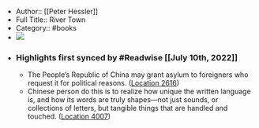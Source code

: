 - Author:: [[Peter Hessler]]
- Full Title:: River Town
- Category:: #books
- ![](https://images-na.ssl-images-amazon.com/images/I/51WoptXE1hL._SL200_.jpg)
- ### Highlights first synced by #Readwise [[July 10th, 2022]]
    - The People’s Republic of China may grant asylum to foreigners who request it for political reasons. ([Location 2616](https://readwise.io/to_kindle?action=open&asin=B0046ZREEA&location=2616))
    - Chinese person do this is to realize how unique the written language is, and how its words are truly shapes—not just sounds, or collections of letters, but tangible things that are handled and touched. ([Location 4007](https://readwise.io/to_kindle?action=open&asin=B0046ZREEA&location=4007))

